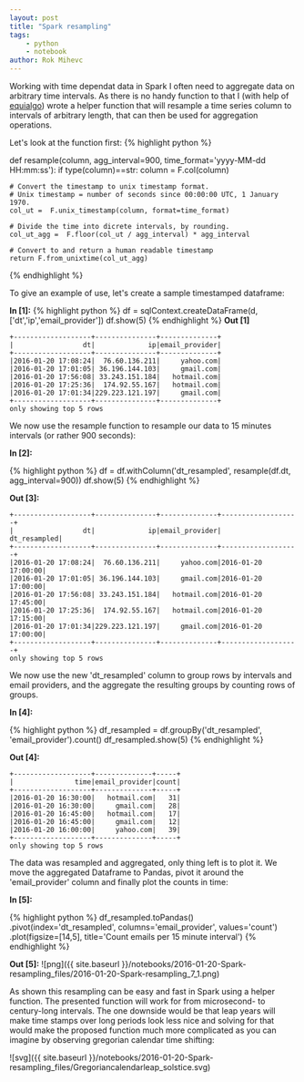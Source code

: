 ```yaml
---
layout: post
title: "Spark resampling"
tags:
    - python
    - notebook
author: Rok Mihevc
---
```

Working with time dependat data in Spark I often need to aggregate data on arbitrary time intervals. As there is no handy function to that I (with help of [equialgo](https://github.com/equialgo)) wrote a helper function that will resample a time series column to intervals of arbitrary length, that can then be used for aggregation operations. 

Let's look at the function first:
{% highlight python %}

def resample(column, agg_interval=900, time_format='yyyy-MM-dd HH:mm:ss'):
    if type(column)==str:
        column = F.col(column)

    # Convert the timestamp to unix timestamp format.
    # Unix timestamp = number of seconds since 00:00:00 UTC, 1 January 1970.
    col_ut =  F.unix_timestamp(column, format=time_format)

    # Divide the time into dicrete intervals, by rounding. 
    col_ut_agg =  F.floor(col_ut / agg_interval) * agg_interval  

    # Convert to and return a human readable timestamp
    return F.from_unixtime(col_ut_agg)
{% endhighlight %}

To give an example of use, let's create a sample timestamped dataframe:

**In [1]:**
{% highlight python %}
df = sqlContext.createDataFrame(d, ['dt','ip','email_provider'])
df.show(5)
{% endhighlight %}
**Out [1]**

    +-------------------+---------------+--------------+
    |                 dt|             ip|email_provider|
    +-------------------+---------------+--------------+
    |2016-01-20 17:08:24|  76.60.136.211|     yahoo.com|
    |2016-01-20 17:01:05| 36.196.144.103|     gmail.com|
    |2016-01-20 17:56:08| 33.243.151.184|   hotmail.com|
    |2016-01-20 17:25:36|  174.92.55.167|   hotmail.com|
    |2016-01-20 17:01:34|229.223.121.197|     gmail.com|
    +-------------------+---------------+--------------+
    only showing top 5 rows

We now use the resample function to resample our data to 15 minutes intervals (or rather 900 seconds):

**In [2]:**

{% highlight python %}
df = df.withColumn('dt_resampled', resample(df.dt, agg_interval=900))
df.show(5)
{% endhighlight %}

**Out [3]:**

    +-------------------+---------------+--------------+-------------------+
    |                 dt|             ip|email_provider|       dt_resampled|
    +-------------------+---------------+--------------+-------------------+
    |2016-01-20 17:08:24|  76.60.136.211|     yahoo.com|2016-01-20 17:00:00|
    |2016-01-20 17:01:05| 36.196.144.103|     gmail.com|2016-01-20 17:00:00|
    |2016-01-20 17:56:08| 33.243.151.184|   hotmail.com|2016-01-20 17:45:00|
    |2016-01-20 17:25:36|  174.92.55.167|   hotmail.com|2016-01-20 17:15:00|
    |2016-01-20 17:01:34|229.223.121.197|     gmail.com|2016-01-20 17:00:00|
    +-------------------+---------------+--------------+-------------------+
    only showing top 5 rows

We now use the new 'dt_resampled' column to group rows by intervals and email providers, and the aggregate the resulting groups by counting rows of groups.

**In [4]:**

{% highlight python %}
df_resampled = df.groupBy('dt_resampled', 'email_provider').count()
df_resampled.show(5)
{% endhighlight %}

**Out [4]:**

    +-------------------+--------------+-----+
    |               time|email_provider|count|
    +-------------------+--------------+-----+
    |2016-01-20 16:30:00|   hotmail.com|   31|
    |2016-01-20 16:30:00|     gmail.com|   28|
    |2016-01-20 16:45:00|   hotmail.com|   17|
    |2016-01-20 16:45:00|     gmail.com|   12|
    |2016-01-20 16:00:00|     yahoo.com|   39|
    +-------------------+--------------+-----+
    only showing top 5 rows
    
The data was resampled and aggregated, only thing left is to plot it. We move the aggregated Dataframe to Pandas, pivot it around the 'email_provider' column and finally plot the counts in time:

**In [5]:**

{% highlight python %}
df_resampled.toPandas() \
    .pivot(index='dt_resampled', columns='email_provider', values='count') \
    .plot(figsize=[14,5], title='Count emails per 15 minute interval')
{% endhighlight %}

**Out [5]:**
![png]({{ site.baseurl }}/notebooks/2016-01-20-Spark-resampling_files/2016-01-20-Spark-resampling_7_1.png)

As shown this resampling can be easy and fast in Spark using a helper function. The presented function will work for from microsecond- to century-long intervals. The one downside would be that leap years will make time stamps over long periods look less nice and solving for that would make the proposed function much more complicated as you can imagine by observing gregorian calendar time shifting:

![svg]({{ site.baseurl }}/notebooks/2016-01-20-Spark-resampling_files/Gregoriancalendarleap_solstice.svg)
